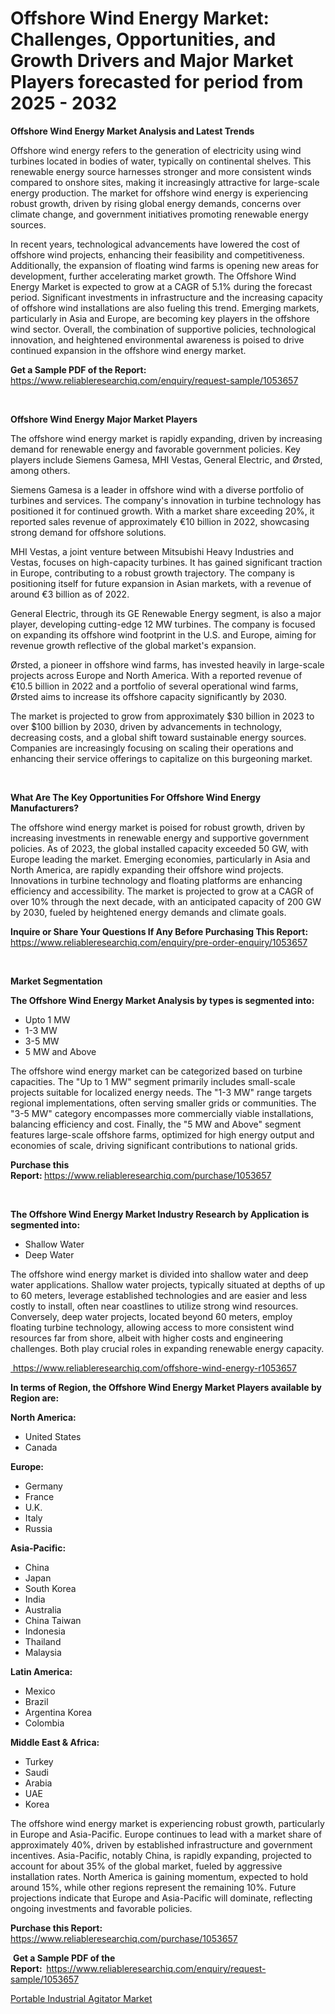 <p><h1>Offshore Wind Energy Market: Challenges, Opportunities, and Growth Drivers and Major Market Players forecasted for period from 2025 - 2032</h1></p><p><strong>Offshore Wind Energy Market Analysis and Latest Trends</strong></p>
<p><p>Offshore wind energy refers to the generation of electricity using wind turbines located in bodies of water, typically on continental shelves. This renewable energy source harnesses stronger and more consistent winds compared to onshore sites, making it increasingly attractive for large-scale energy production. The market for offshore wind energy is experiencing robust growth, driven by rising global energy demands, concerns over climate change, and government initiatives promoting renewable energy sources.</p><p>In recent years, technological advancements have lowered the cost of offshore wind projects, enhancing their feasibility and competitiveness. Additionally, the expansion of floating wind farms is opening new areas for development, further accelerating market growth. The Offshore Wind Energy Market is expected to grow at a CAGR of 5.1% during the forecast period. Significant investments in infrastructure and the increasing capacity of offshore wind installations are also fueling this trend. Emerging markets, particularly in Asia and Europe, are becoming key players in the offshore wind sector. Overall, the combination of supportive policies, technological innovation, and heightened environmental awareness is poised to drive continued expansion in the offshore wind energy market.</p></p>
<p><strong>Get a Sample PDF of the Report:&nbsp;</strong> <a href="https://www.reliableresearchiq.com/enquiry/request-sample/1053657?utm_campaign=2180&utm_medium=2&utm_source=Github&utm_content=ia&utm_term=28022025&utm_id=offshore-wind-energy">https://www.reliableresearchiq.com/enquiry/request-sample/1053657</a></p>
<p>&nbsp;</p>
<p><strong>Offshore Wind Energy Major Market Players</strong></p>
<p><p>The offshore wind energy market is rapidly expanding, driven by increasing demand for renewable energy and favorable government policies. Key players include Siemens Gamesa, MHI Vestas, General Electric, and Ørsted, among others. </p><p>Siemens Gamesa is a leader in offshore wind with a diverse portfolio of turbines and services. The company's innovation in turbine technology has positioned it for continued growth. With a market share exceeding 20%, it reported sales revenue of approximately €10 billion in 2022, showcasing strong demand for offshore solutions.</p><p>MHI Vestas, a joint venture between Mitsubishi Heavy Industries and Vestas, focuses on high-capacity turbines. It has gained significant traction in Europe, contributing to a robust growth trajectory. The company is positioning itself for future expansion in Asian markets, with a revenue of around €3 billion as of 2022.</p><p>General Electric, through its GE Renewable Energy segment, is also a major player, developing cutting-edge 12 MW turbines. The company is focused on expanding its offshore wind footprint in the U.S. and Europe, aiming for revenue growth reflective of the global market's expansion.</p><p>Ørsted, a pioneer in offshore wind farms, has invested heavily in large-scale projects across Europe and North America. With a reported revenue of €10.5 billion in 2022 and a portfolio of several operational wind farms, Ørsted aims to increase its offshore capacity significantly by 2030.</p><p>The market is projected to grow from approximately $30 billion in 2023 to over $100 billion by 2030, driven by advancements in technology, decreasing costs, and a global shift toward sustainable energy sources. Companies are increasingly focusing on scaling their operations and enhancing their service offerings to capitalize on this burgeoning market.</p></p>
<p>&nbsp;</p>
<p><strong>What Are The Key Opportunities For Offshore Wind Energy Manufacturers?</strong></p>
<p><p>The offshore wind energy market is poised for robust growth, driven by increasing investments in renewable energy and supportive government policies. As of 2023, the global installed capacity exceeded 50 GW, with Europe leading the market. Emerging economies, particularly in Asia and North America, are rapidly expanding their offshore wind projects. Innovations in turbine technology and floating platforms are enhancing efficiency and accessibility. The market is projected to grow at a CAGR of over 10% through the next decade, with an anticipated capacity of 200 GW by 2030, fueled by heightened energy demands and climate goals.</p></p>
<p><strong>Inquire or Share Your Questions If Any Before Purchasing This Report:</strong> <a href="https://www.reliableresearchiq.com/enquiry/pre-order-enquiry/1053657?utm_campaign=2180&utm_medium=2&utm_source=Github&utm_content=ia&utm_term=28022025&utm_id=offshore-wind-energy">https://www.reliableresearchiq.com/enquiry/pre-order-enquiry/1053657</a></p>
<p>&nbsp;</p>
<p><strong>Market Segmentation</strong></p>
<p><strong>The Offshore Wind Energy Market Analysis by types is segmented into:</strong></p>
<p><ul><li>Upto 1 MW</li><li>1-3 MW</li><li>3-5 MW</li><li>5 MW and Above</li></ul></p>
<p><p>The offshore wind energy market can be categorized based on turbine capacities. The "Up to 1 MW" segment primarily includes small-scale projects suitable for localized energy needs. The "1-3 MW" range targets regional implementations, often serving smaller grids or communities. The "3-5 MW" category encompasses more commercially viable installations, balancing efficiency and cost. Finally, the "5 MW and Above" segment features large-scale offshore farms, optimized for high energy output and economies of scale, driving significant contributions to national grids.</p></p>
<p><strong>Purchase this Report:&nbsp;</strong><a href="https://www.reliableresearchiq.com/purchase/1053657?utm_campaign=2180&utm_medium=2&utm_source=Github&utm_content=ia&utm_term=28022025&utm_id=offshore-wind-energy">https://www.reliableresearchiq.com/purchase/1053657</a></p>
<p>&nbsp;</p>
<p><strong>The Offshore Wind Energy Market Industry Research by Application is segmented into:</strong></p>
<p><ul><li>Shallow Water</li><li>Deep Water</li></ul></p>
<p><p>The offshore wind energy market is divided into shallow water and deep water applications. Shallow water projects, typically situated at depths of up to 60 meters, leverage established technologies and are easier and less costly to install, often near coastlines to utilize strong wind resources. Conversely, deep water projects, located beyond 60 meters, employ floating turbine technology, allowing access to more consistent wind resources far from shore, albeit with higher costs and engineering challenges. Both play crucial roles in expanding renewable energy capacity.</p></p>
<p><a href="https://www.reliableresearchiq.com/offshore-wind-energy-r1053657?utm_campaign=2180&utm_medium=2&utm_source=Github&utm_content=ia&utm_term=28022025&utm_id=offshore-wind-energy">&nbsp;https://www.reliableresearchiq.com/offshore-wind-energy-r1053657</a></p>
<p><strong>In terms of Region, the Offshore Wind Energy Market Players available by Region are:</strong></p>
<p>
    <p> <strong> North America: </strong>
        <ul>
            <li>United States</li>
            <li>Canada</li>
        </ul>
        </p> 
    <p> <strong> Europe: </strong>
        <ul>
            <li>Germany</li>
            <li>France</li>
            <li>U.K.</li>
            <li>Italy</li>
            <li>Russia</li>
        </ul>
        </p> 
    <p> <strong> Asia-Pacific: </strong>
        <ul>
            <li>China</li>
            <li>Japan</li>
            <li>South Korea</li>
            <li>India</li>
            <li>Australia</li>
            <li>China Taiwan</li>
            <li>Indonesia</li>
            <li>Thailand</li>
            <li>Malaysia</li>
        </ul>
        </p> 
    <p> <strong> Latin America: </strong>
        <ul>
            <li>Mexico</li>
            <li>Brazil</li>
            <li>Argentina Korea</li>
            <li>Colombia</li>
        </ul>
        </p> 
    <p> <strong> Middle East & Africa: </strong>
        <ul>
            <li>Turkey</li>
            <li>Saudi</li>
            <li>Arabia</li>
            <li>UAE</li>
            <li>Korea</li>
        </ul>
    </p>
    </p>
<p><p>The offshore wind energy market is experiencing robust growth, particularly in Europe and Asia-Pacific. Europe continues to lead with a market share of approximately 40%, driven by established infrastructure and government incentives. Asia-Pacific, notably China, is rapidly expanding, projected to account for about 35% of the global market, fueled by aggressive installation rates. North America is gaining momentum, expected to hold around 15%, while other regions represent the remaining 10%. Future projections indicate that Europe and Asia-Pacific will dominate, reflecting ongoing investments and favorable policies.</p></p>
<p><strong>Purchase this Report: </strong><a href="https://www.reliableresearchiq.com/purchase/1053657?utm_campaign=2180&utm_medium=2&utm_source=Github&utm_content=ia&utm_term=28022025&utm_id=offshore-wind-energy">https://www.reliableresearchiq.com/purchase/1053657</a></p>
<p>&nbsp;<strong>Get a Sample PDF of the Report:&nbsp;&nbsp;</strong><a href="https://www.reliableresearchiq.com/enquiry/request-sample/1053657?utm_campaign=2180&utm_medium=2&utm_source=Github&utm_content=ia&utm_term=28022025&utm_id=offshore-wind-energy">https://www.reliableresearchiq.com/enquiry/request-sample/1053657</a></p>
<p><strong></strong></p>
<p><p><a href="https://github.com/shafriusizi/Market-Research-Report-List-1/blob/main/portable-industrial-agitator-market.md?utm_campaign=2180&utm_medium=2&utm_source=Github&utm_content=ia&utm_term=28022025&utm_id=offshore-wind-energy">Portable Industrial Agitator Market</a></p></p>
